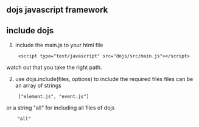 dojs javascript framework
-------------------------

## include dojs ##

1. include the main.js to your html file
	
		<script type="text/javascript" src="dojs/src/main.js"></script>

watch out that you take the right path.

2. use dojs.include(files, options) to include the required files
files can be an array of strings

		["element.js", "event.js"]

or a string "all" for including all files of dojs

		"all"


